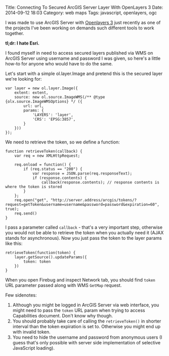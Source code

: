 Title: Connecting To Secured ArcGIS Server Layer With OpenLayers 3
Date:  2014-09-12 18:03
Category: web maps
Tags: javascript, openlayers, ogc

I was made to use ArcGIS Server with [Openlayers 3](http://openlayers.org) just recently as one of the projects I've been working on demands such different tools to work together.

**tl;dr: I hate Esri.**

I found myself in need to access secured layers published via WMS on ArcGIS Server using username and password I was given, so here's a little how-to for anyone who would have to do the same.

Let's start with a simple ol.layer.Image and pretend this is the secured layer we're looking for:

    var layer = new ol.layer.Image({
        extent: extent,
        source: new ol.source.ImageWMS(/** @type {olx.source.ImageWMSOptions} */ ({
            url: url,
            params: {
                'LAYERS': 'layer',
                'CRS': 'EPSG:3857',
            }
        }))
    });

We need to retrieve the token, so we define a function:

    function retrieveToken(callback) {
        var req = new XMLHttpRequest;

        req.onload = function() {
            if (req.status == "200") {
                var response = JSON.parse(req.responseText);
                if (response.contents) {
                    callback(response.contents); // response contents is where the token is stored
            }
        };
        req.open("get", "http://server.address/arcgis/tokens/?request=getToken&username=username&password=password&expiration=60", true);
        req.send()
    }

I pass a parameter called `callback` - that's a very important step, otherwise you would not be able to retrieve the token when you actually need it (AJAX stands for asynchronous). Now you just pass the token to the layer params like this:

    retrieveToken(function(token) {
        layer.getSource().updateParams({
            token: token
        })
    }

When you open Firebug and inspect Network tab, you should find `token` URL parameter passed along with WMS `GetMap` request.

Few sidenotes:

1. Although you might be logged in ArcGIS Server via web interface, you might need to pass the `token`  URL param when trying to access Capabilities document. Don't know why though.
2. You should probably take care of calling the `retrieveToken()` in shorter interval than the token expiration is set to. Otherwise you might end up with invalid token.
3. You need to hide the username and password from anonymous users (I guess that's only possible with server side implementation of selective JavaScript loading).
